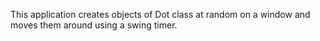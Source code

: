 This application creates objects of Dot class at random on a window and moves 
them around using a swing timer.
